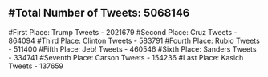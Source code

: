 #Total Number of Tweets: 5068146 
---
#First Place: Trump Tweets - 2021679
#Second Place: Cruz Tweets - 864094
#Third Place: Clinton Tweets - 583791
#Fourth Place: Rubio Tweets - 511400
#Fifth Place: Jeb! Tweets - 460546
#Sixth Place: Sanders Tweets - 334741
#Seventh Place: Carson Tweets - 154236
#Last Place: Kasich Tweets - 137659
